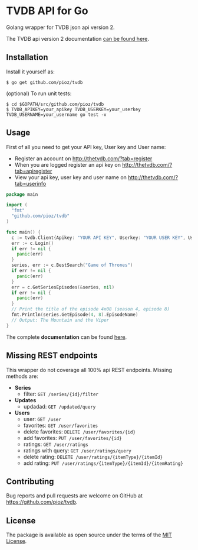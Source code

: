 # TVDB API for Go

Golang wrapper for TVDB json api version 2.

The TVDB api version 2 documentation [can be found here](https://api.thetvdb.com/swagger).

## Installation

Install it yourself as:

    $ go get github.com/pioz/tvdb

(optional) To run unit tests:

    $ cd $GOPATH/src/github.com/pioz/tvdb
    $ TVDB_APIKEY=your_apikey TVDB_USERKEY=your_userkey TVDB_USERNAME=your_username go test -v

## Usage

First of all you need to get your API key, User key and User name:

* Register an account on http://thetvdb.com/?tab=register
* When you are logged register an api key on http://thetvdb.com/?tab=apiregister
* View your api key, user key and user name on http://thetvdb.com/?tab=userinfo

```Go
package main

import (
  "fmt"
  "github.com/pioz/tvdb"
)

func main() {
  c := tvdb.Client{Apikey: "YOUR API KEY", Userkey: "YOUR USER KEY", Username: "YOUR USER NAME"}
  err := c.Login()
  if err != nil {
    panic(err)
  }
  series, err := c.BestSearch("Game of Thrones")
  if err != nil {
    panic(err)
  }
  err = c.GetSeriesEpisodes(&series, nil)
  if err != nil {
    panic(err)
  }
  // Print the title of the episode 4x08 (season 4, episode 8)
  fmt.Println(series.GetEpisode(4, 8).EpisodeName)
  // Output: The Mountain and the Viper
}
```

The complete __documentation__ can be found [here](https://godoc.org/github.com/pioz/tvdb).

## Missing REST endpoints

This wrapper do not coverage all 100% api REST endpoints.
Missing methods are:

* __Series__
    * filter: `GET /series/{id}/filter`
* __Updates__
    * updadad: `GET /updated/query`
* __Users__
    * user: `GET /user`
    * favorites: `GET /user/favorites`
    * delete favorites: `DELETE /user/favorites/{id}`
    * add favorites: `PUT /user/favorites/{id}`
    * ratings: `GET /user/ratings`
    * ratings with query: `GET /user/ratings/query`
    * delete rating: `DELETE /user/ratings/{itemType}/{itemId}`
    * add rating: `PUT /user/ratings/{itemType}/{itemId}/{itemRating}`

## Contributing

Bug reports and pull requests are welcome on GitHub at https://github.com/pioz/tvdb.

## License

The package is available as open source under the terms of the [MIT License](http://opensource.org/licenses/MIT).

